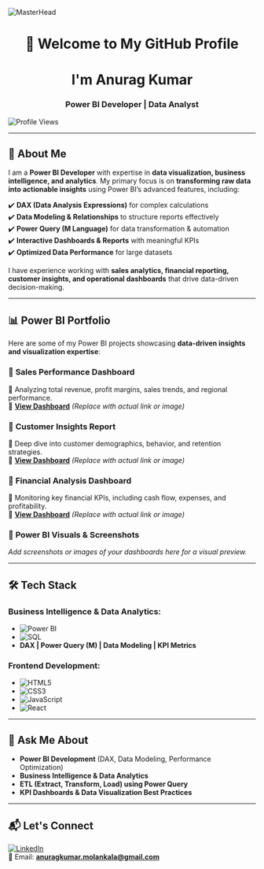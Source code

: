 ![MasterHead](https://user-images.githubusercontent.com/95478989/198955082-6e78ebb5-e1e4-49f9-8d32-6e5af3984dcd.gif)

<h1 align="center"> 👋 Welcome to My GitHub Profile</h1>
<h1 align="center"> I'm Anurag Kumar</h1>
<h3 align="center">Power BI Developer | Data Analyst</h3>

<p align="left"> <img src="https://komarev.com/ghpvc/?username=anurag-kumar-molankala&label=Profile%20views&color=0e75b6&style=flat" alt="Profile Views" /> </p>

---

## 🚀 About Me  
I am a **Power BI Developer** with expertise in **data visualization, business intelligence, and analytics**. My primary focus is on **transforming raw data into actionable insights** using Power BI’s advanced features, including:  

✔️ **DAX (Data Analysis Expressions)** for complex calculations  
✔️ **Data Modeling & Relationships** to structure reports effectively  
✔️ **Power Query (M Language)** for data transformation & automation  
✔️ **Interactive Dashboards & Reports** with meaningful KPIs  
✔️ **Optimized Data Performance** for large datasets  

I have experience working with **sales analytics, financial reporting, customer insights, and operational dashboards** that drive data-driven decision-making.

---

## 📊 Power BI Portfolio  
Here are some of my Power BI projects showcasing **data-driven insights and visualization expertise**:  

### 🔹 **Sales Performance Dashboard**  
📌 Analyzing total revenue, profit margins, sales trends, and regional performance.  
🔗 **[View Dashboard](#)** *(Replace with actual link or image)*  

### 🔹 **Customer Insights Report**  
📌 Deep dive into customer demographics, behavior, and retention strategies.  
🔗 **[View Dashboard](#)** *(Replace with actual link or image)*  

### 🔹 **Financial Analysis Dashboard**  
📌 Monitoring key financial KPIs, including cash flow, expenses, and profitability.  
🔗 **[View Dashboard](#)** *(Replace with actual link or image)*  

### 📸 **Power BI Visuals & Screenshots**  
_Add screenshots or images of your dashboards here for a visual preview._  

---

## 🛠 Tech Stack  
### Business Intelligence & Data Analytics:  
- ![Power BI](https://img.shields.io/badge/Power%20BI-F2C811?style=flat&logo=power-bi&logoColor=black)  
- ![SQL](https://img.shields.io/badge/SQL-4479A1?style=flat&logo=MySQL&logoColor=white)  
- **DAX | Power Query (M) | Data Modeling | KPI Metrics**  

### Frontend Development:  
- ![HTML5](https://img.shields.io/badge/HTML5-E34F26?style=flat&logo=html5&logoColor=white)  
- ![CSS3](https://img.shields.io/badge/CSS3-1572B6?style=flat&logo=css3&logoColor=white)  
- ![JavaScript](https://img.shields.io/badge/JavaScript-F7DF1E?style=flat&logo=javascript&logoColor=black)  
- ![React](https://img.shields.io/badge/React-20232A?style=flat&logo=react&logoColor=61DAFB)  

---

## 💬 Ask Me About  
- **Power BI Development** (DAX, Data Modeling, Performance Optimization)  
- **Business Intelligence & Data Analytics**  
- **ETL (Extract, Transform, Load) using Power Query**  
- **KPI Dashboards & Data Visualization Best Practices**  

---

## 📬 Let's Connect  
[![LinkedIn](https://img.shields.io/badge/LinkedIn-Anurag%20Kumar-blue?style=flat&logo=linkedin)](https://www.linkedin.com/in/molankala-anurag-kumar-b5a19719a)  
📧 Email: **anuragkumar.molankala@gmail.com**  

